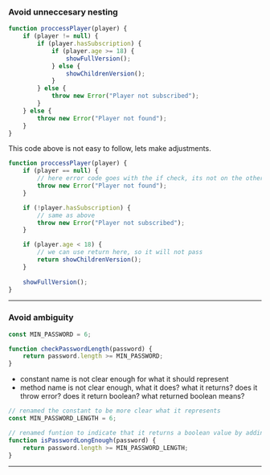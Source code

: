 ### Avoid unneccesary nesting
```js
function proccessPlayer(player) {
    if (player != null) {
        if (player.hasSubscription) {
            if (player.age >= 18) {
                showFullVersion();
            } else {
                showChildrenVersion();
            }
        } else {
            throw new Error("Player not subscribed");
        }
    } else {
        throw new Error("Player not found");
    }
}
```
This code above is not easy to follow, lets make adjustments.
```js
function proccessPlayer(player) {
    if (player == null) {
        // here error code goes with the if check, its not on the other side of the code
        throw new Error("Player not found"); 
    }

    if (!player.hasSubscription) {
        // same as above
        throw new Error("Player not subscribed");
    }

    if (player.age < 18) {
        // we can use return here, so it will not pass
        return showChildrenVersion();
    }
 
    showFullVersion();       
}
```
---
### Avoid ambiguity
```js
const MIN_PASSWORD = 6;

function checkPasswordLength(password) {
    return password.length >= MIN_PASSWORD;
}
```
- constant name is not clear enough for what it should represent
- method name is not clear enough, what it does? what it returns? does it throw error? does it return boolean? what returned boolean means? 
```js
// renamed the constant to be more clear what it represents
const MIN_PASSWORD_LENGTH = 6;

// renamed funtion to indicate that it returns a boolean value by adding *is* as a prefix
function isPasswordLongEnough(password) {
    return password.length >= MIN_PASSWORD_LENGTH;
}
```
---

